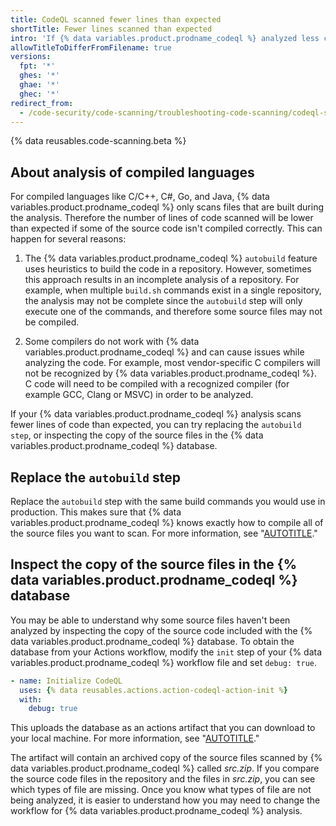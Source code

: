 ```yaml
---
title: CodeQL scanned fewer lines than expected
shortTitle: Fewer lines scanned than expected
intro: 'If {% data variables.product.prodname_codeql %} analyzed less code than than you expected, you may need to use a custom build command.'
allowTitleToDifferFromFilename: true
versions:
  fpt: '*'
  ghes: '*'
  ghae: '*'
  ghec: '*'
redirect_from:
  - /code-security/code-scanning/troubleshooting-code-scanning/codeql-scanned-fewer-lines-than-expected
---
```


{% data reusables.code-scanning.beta %}

## About analysis of compiled languages

For compiled languages like C/C++, C#, Go, and Java, {% data variables.product.prodname_codeql %} only scans files that are built during the analysis. Therefore the number of lines of code scanned will be lower than expected if some of the source code isn't compiled correctly. This can happen for several reasons:

1. The {% data variables.product.prodname_codeql %} `autobuild` feature uses heuristics to build the code in a repository. However, sometimes this approach results in an incomplete analysis of a repository. For example, when multiple `build.sh` commands exist in a single repository, the analysis may not be complete since the `autobuild` step will only execute one of the commands, and therefore some source files may not be compiled.

1. Some compilers do not work with {% data variables.product.prodname_codeql %} and can cause issues while analyzing the code. For example, most vendor-specific C compilers will not be recognized by {% data variables.product.prodname_codeql %}. C code will need to be compiled with a recognized compiler (for example GCC, Clang or MSVC) in order to be analyzed.

If your {% data variables.product.prodname_codeql %} analysis scans fewer lines of code than expected, you can try replacing the `autobuild step`, or inspecting the copy of the source files in the {% data variables.product.prodname_codeql %} database.

## Replace the `autobuild` step

Replace the `autobuild` step with the same build commands you would use in production. This makes sure that {% data variables.product.prodname_codeql %} knows exactly how to compile all of the source files you want to scan.
For more information, see "[AUTOTITLE](/code-security/code-scanning/creating-an-advanced-setup-for-code-scanning/codeql-code-scanning-for-compiled-languages#adding-build-steps-for-a-compiled-language)."

## Inspect the copy of the source files in the {% data variables.product.prodname_codeql %} database

You may be able to understand why some source files haven't been analyzed by inspecting the copy of the source code included with the {% data variables.product.prodname_codeql %} database. To obtain the database from your Actions workflow, modify the `init` step of your {% data variables.product.prodname_codeql %} workflow file and set `debug: true`.

```yaml
- name: Initialize CodeQL
  uses: {% data reusables.actions.action-codeql-action-init %}
  with:
    debug: true
```

This uploads the database as an actions artifact that you can download to your local machine. For more information, see "[AUTOTITLE](/actions/using-workflows/storing-workflow-data-as-artifacts)."

The artifact will contain an archived copy of the source files scanned by {% data variables.product.prodname_codeql %} called _src.zip_. If you compare the source code files in the repository and the files in _src.zip_, you can see which types of file are missing. Once you know what types of file are not being analyzed, it is easier to understand how you may need to change the workflow for {% data variables.product.prodname_codeql %} analysis.
